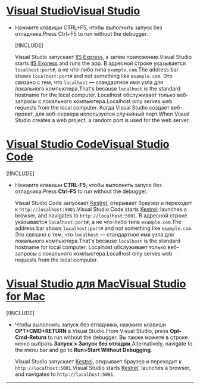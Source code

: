 # <a name="visual-studio"></a>[<span data-ttu-id="4ca74-101">Visual Studio</span><span class="sxs-lookup"><span data-stu-id="4ca74-101">Visual Studio</span></span>](#tab/visual-studio)

* <span data-ttu-id="4ca74-102">Нажмите клавиши CTRL+F5, чтобы выполнить запуск без отладчика.</span><span class="sxs-lookup"><span data-stu-id="4ca74-102">Press Ctrl+F5 to run without the debugger.</span></span>

  [!INCLUDE[](~/includes/trustCertVS.md)]

  <span data-ttu-id="4ca74-103">Visual Studio запускает [IIS Express](/iis/extensions/introduction-to-iis-express/iis-express-overview), а затем приложение.</span><span class="sxs-lookup"><span data-stu-id="4ca74-103">Visual Studio starts [IIS Express](/iis/extensions/introduction-to-iis-express/iis-express-overview) and runs the app.</span></span> <span data-ttu-id="4ca74-104">В адресной строке указывается `localhost:port#`, а не что-либо типа `example.com`.</span><span class="sxs-lookup"><span data-stu-id="4ca74-104">The address bar shows `localhost:port#` and not something like `example.com`.</span></span> <span data-ttu-id="4ca74-105">Это связано с тем, что `localhost` — стандартное имя узла для локального компьютера.</span><span class="sxs-lookup"><span data-stu-id="4ca74-105">That's because `localhost` is the standard hostname for the local computer.</span></span> <span data-ttu-id="4ca74-106">Localhost обслуживает только веб-запросы с локального компьютера.</span><span class="sxs-lookup"><span data-stu-id="4ca74-106">Localhost only serves web requests from the local computer.</span></span> <span data-ttu-id="4ca74-107">Когда Visual Studio создает веб-проект, для веб-сервера используется случайный порт.</span><span class="sxs-lookup"><span data-stu-id="4ca74-107">When Visual Studio creates a web project, a random port is used for the web server.</span></span>
 
# <a name="visual-studio-code"></a>[<span data-ttu-id="4ca74-108">Visual Studio Code</span><span class="sxs-lookup"><span data-stu-id="4ca74-108">Visual Studio Code</span></span>](#tab/visual-studio-code)

  [!INCLUDE[](~/includes/trustCertVSC.md)]

* <span data-ttu-id="4ca74-109">Нажмите клавиши **CTRL-F5**, чтобы выполнить запуск без отладчика.</span><span class="sxs-lookup"><span data-stu-id="4ca74-109">Press **Ctrl-F5** to run without the debugger.</span></span>

  <span data-ttu-id="4ca74-110">Visual Studio Code запускает [Kestrel](xref:fundamentals/servers/kestrel), открывает браузер и переходит к `http://localhost:5001`.</span><span class="sxs-lookup"><span data-stu-id="4ca74-110">Visual Studio Code starts [Kestrel](xref:fundamentals/servers/kestrel), launches a browser, and navigates to `http://localhost:5001`.</span></span> <span data-ttu-id="4ca74-111">В адресной строке указывается `localhost:port#`, а не что-либо типа `example.com`.</span><span class="sxs-lookup"><span data-stu-id="4ca74-111">The address bar shows `localhost:port#` and not something like `example.com`.</span></span> <span data-ttu-id="4ca74-112">Это связано с тем, что `localhost` — стандартное имя узла для локального компьютера.</span><span class="sxs-lookup"><span data-stu-id="4ca74-112">That's because `localhost` is the standard hostname for  local computer.</span></span> <span data-ttu-id="4ca74-113">Localhost обслуживает только веб-запросы с локального компьютера.</span><span class="sxs-lookup"><span data-stu-id="4ca74-113">Localhost only serves web requests from the local computer.</span></span>

  
# <a name="visual-studio-for-mac"></a>[<span data-ttu-id="4ca74-114">Visual Studio для Mac</span><span class="sxs-lookup"><span data-stu-id="4ca74-114">Visual Studio for Mac</span></span>](#tab/visual-studio-mac)

  [!INCLUDE[](~/includes/trustCertMac.md)]

* <span data-ttu-id="4ca74-115">Чтобы выполнить запуск без отладчика, нажмите клавиши **OPT+CMD+RETURN** в Visual Studio.</span><span class="sxs-lookup"><span data-stu-id="4ca74-115">From Visual Studio, press **Opt-Cmd-Return** to run without the debugger.</span></span> <span data-ttu-id="4ca74-116">Вы также можете в строке меню выбрать **Запуск > Запуск без отладки**.</span><span class="sxs-lookup"><span data-stu-id="4ca74-116">Alternatively, navigate to the menu bar and go to **Run>Start Without Debugging**.</span></span>

  <span data-ttu-id="4ca74-117">Visual Studio запускает [Kestrel](xref:fundamentals/servers/kestrel), открывает браузер и переходит к `http://localhost:5001`.</span><span class="sxs-lookup"><span data-stu-id="4ca74-117">Visual Studio starts [Kestrel](xref:fundamentals/servers/kestrel), launches a browser, and navigates to `http://localhost:5001`.</span></span>

<!-- End of VS tabs -->

---

